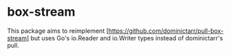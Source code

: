 # box-stream

This package aims to reimplement [https://github.com/dominictarr/pull-box-stream] but uses Go's io.Reader and io.Writer types instead of dominictarr's pull.
